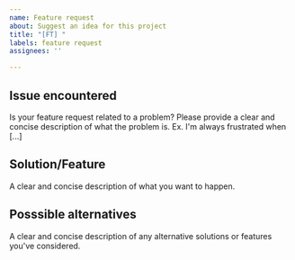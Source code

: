 ```yaml
---
name: Feature request
about: Suggest an idea for this project
title: "[FT] "
labels: feature request
assignees: ''

---
```


## Issue encountered
Is your feature request related to a problem? Please provide a clear and concise description of what the problem is. Ex. I'm always frustrated when [...]

## Solution/Feature
A clear and concise description of what you want to happen.

## Posssible alternatives
A clear and concise description of any alternative solutions or features you've considered.

